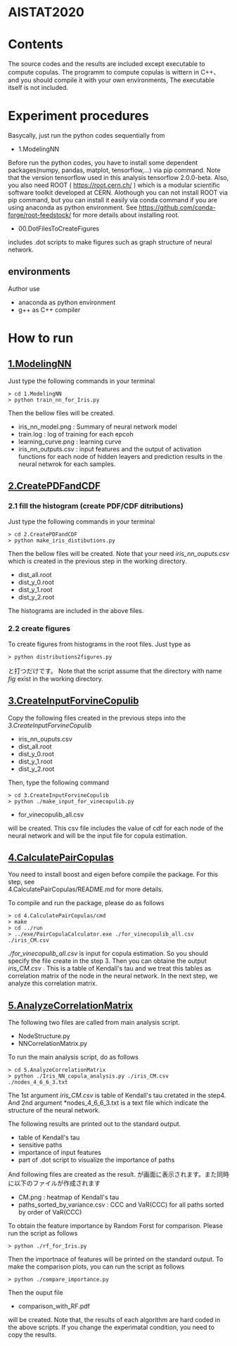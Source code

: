 # AISTAT2020

# Contents 
The source codes and the results are included except executable to compute copulas.
The programm to compute copulas is wittern in C++、and you should compile it with your own environments,
The executable itself is not included.


# Experiment procedures
Basycally, just run the python codes sequentially from

+ 1.ModelingNN  

Before run the python codes, you have to install some dependent packages(numpy, pandas, matplot, tensorflow,...) via pip command.
Note that the version tensorflow used in this analysis tensorflow 2.0.0-beta.
Also, you also need ROOT ( https://root.cern.ch/ ) which is a modular scientific software toolkit developed at CERN.
Alothough you can not install ROOT via pip command, but you can install it easily via conda command if you are using anaconda as python environment.
See https://github.com/conda-forge/root-feedstock/ for more details about installing root.

+ 00.DotFilesToCreateFigures

includes .dot scripts to make figures such as graph structure of neural network.
## environments 
Author use
+ anaconda as python environment
+ g++ as C++ compiler

# How to run

## <u>1.ModelingNN</u>  
Just type the following commands in your terminal

    > cd 1.ModelingNN
    > python train_nn_for_Iris.py
Then the bellow files will be created.

+ iris_nn_model.png : Summary of neural network model
+ train.log : log of training for each epcoh
+ learning_curve.png : learning curve
+ iris_nn_outputs.csv : input features and the output of activation functions for each node of hidden leayers and prediction results in the neural netwrok for each samples.


## <u>2.CreatePDFandCDF</u>  
### 2.1 fill the histogram (create PDF/CDF ditributions)
Just type the following commands in your terminal

    > cd 2.CreatePDFandCDF
    > python make_iris_distibutions.py
Then the bellow files will be created.
Note that your need *iris_nn_ouputs.csv* which is created in the previous step in the working directory.
+ dist_all.root
+ dist_y_0.root
+ dist_y_1.root
+ dist_y_2.root

The histograms are included in the above files.

### 2.2 create figures
To create figures from histograms in the root files. Just type as 

    > python distributions2figures.py

と打つだけです。
Note that the script assume that the directory with name *fig* exist in the working directory. 

## <u>3.CreateInputForvineCopulib</u>  
Copy the following files created in the previous steps into the *3.CreateInputForvineCopulib*
+ iris_nn_ouputs.csv
+ dist_all.root
+ dist_y_0.root
+ dist_y_1.root
+ dist_y_2.root

Then, type the following command

    > cd 3.CreateInputForvineCopulib
    > python ./make_input_for_vinecopulib.py

+ for_vinecopulib_all.csv

will be created. This csv file includes the value of cdf for each node of the neural network and will be the input file for copula estimation.

## <u>4.CalculatePairCopulas</u> 
You need to install boost and eigen before compile the package.
For this step, see  
4.CalculatePairCopulas/README.md 
for more details.

To compile and run the package, please do as follows

    > cd 4.CalculatePairCopulas/cmd
    > make
    > cd ../run
    > ../exe/PairCopulaCalculator.exe ./for_vinecopulib_all.csv ./iris_CM.csv


*./for_vinecopulib_all.csv* is input for copula estimation.
So you should specify the file create in the step 3.
Then you can obtaine the output *iris_CM.csv* .
This is a table of Kendall's tau and we treat this tables as correlation matrix 
of the node in the neural network. In the next step, we analyze this correlation matrix.

## <u>5.AnalyzeCorrelationMatrix</u>
The following two files are called from main analysis script.
+ NodeStructure.py
+ NNCorrelationMatrix.py

To run the main analysis script, do as follows

    > cd 5.AnalyzeCorrelationMatrix
    > python ./Iris_NN_copula_analysis.py ./iris_CM.csv ./nodes_4_6_6_3.txt

The 1st argument *iris_CM.csv* is table of Kendall's tau cretated in the step4.
And 2nd argument *nodes_4_6_6_3.txt is a text file which indicate the structure of the neural network.

The following results are printed out to the standard output.
+ table of Kendall's tau
+ sensitive paths
+ importance of input features
+ part of .dot script to visualize the importance of paths

And following files are created as the result.
が画面に表示されます。また同時に以下のファイルが作成されます
+ CM.png : heatmap of Kendall's tau 
+ paths_sorted_by_variance.csv : CCC and VaR(CCC) for all paths sorted by order of VaR(CCC)

To obtain the feature importance by Random Forst for comparison.
Please run the script as follows 

    > python ./rf_for_Iris.py

Then the importnace of features will be printed on the standard output.
To make the comparison plots, you can run the script as follows

    > python ./compare_importance.py

Then the ouput file

+ comparison_with_RF.pdf

will be created.
Note that, the results of each algorithm are hard coded in the above scripts.
If you change the experimatal condition, you need to copy the results.
